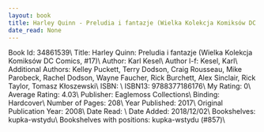 ```yaml
---
layout: book
title: Harley Quinn - Preludia i fantazje (Wielka Kolekcja Komiksów DC Comics,  no. 17)
date_read: None
---
```


Book Id: 34861539\ 
Title: Harley Quinn: Preludia i fantazje (Wielka Kolekcja Komiksów DC Comics, #17)\ 
Author: Karl Kesel\ 
Author l-f: Kesel, Karl\ 
Additional Authors: Kelley Puckett, Terry Dodson, Craig Rousseau, Mike Parobeck, Rachel Dodson, Wayne Faucher, Rick Burchett, Alex Sinclair, Rick Taylor, Tomasz Kłoszewski\ 
ISBN: \ 
ISBN13: 9788377186176\ 
My Rating: 0\ 
Average Rating: 4.03\ 
Publisher: Eaglemoss Collections\ 
Binding: Hardcover\ 
Number of Pages: 208\ 
Year Published: 2017\ 
Original Publication Year: 2008\ 
Date Read: \ 
Date Added: 2018/12/02\ 
Bookshelves: kupka-wstydu\ 
Bookshelves with positions: kupka-wstydu (#857)\ 


